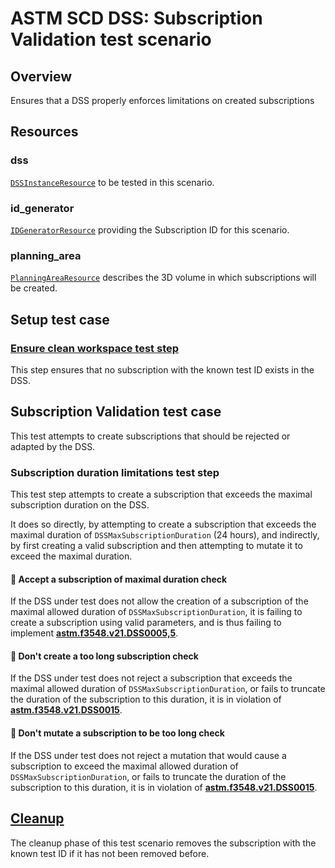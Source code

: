 # ASTM SCD DSS: Subscription Validation test scenario

## Overview

Ensures that a DSS properly enforces limitations on created subscriptions

## Resources

### dss

[`DSSInstanceResource`](../../../../resources/astm/f3548/v21/dss.py) to be tested in this scenario.

### id_generator

[`IDGeneratorResource`](../../../../resources/interuss/id_generator.py) providing the Subscription ID for this scenario.

### planning_area

[`PlanningAreaResource`](../../../../resources/astm/f3548/v21/planning_area.py) describes the 3D volume in which subscriptions will be created.

## Setup test case

### [Ensure clean workspace test step](clean_workspace.md)

This step ensures that no subscription with the known test ID exists in the DSS.

## Subscription Validation test case

This test attempts to create subscriptions that should be rejected or adapted by the DSS.

### Subscription duration limitations test step

This test step attempts to create a subscription that exceeds the maximal subscription duration on the DSS.

It does so directly, by attempting to create a subscription that exceeds the maximal duration of `DSSMaxSubscriptionDuration` (24 hours),
and indirectly, by first creating a valid subscription and then attempting to mutate it to exceed the maximal duration.

#### 🛑 Accept a subscription of maximal duration check

If the DSS under test does not allow the creation of a subscription of the maximal allowed duration of `DSSMaxSubscriptionDuration`,
it is failing to create a subscription using valid parameters, and is thus failing to implement **[astm.f3548.v21.DSS0005,5](../../../../requirements/astm/f3548/v21.md)**.

#### 🛑 Don't create a too long subscription check

If the DSS under test does not reject a subscription that exceeds the maximal allowed duration of `DSSMaxSubscriptionDuration`,
or fails to truncate the duration of the subscription to this duration, it is in violation of **[astm.f3548.v21.DSS0015](../../../../requirements/astm/f3548/v21.md)**.

#### 🛑 Don't mutate a subscription to be too long check

If the DSS under test does not reject a mutation that would cause a subscription to exceed the maximal allowed duration of `DSSMaxSubscriptionDuration`,
or fails to truncate the duration of the subscription to this duration, it is in violation of **[astm.f3548.v21.DSS0015](../../../../requirements/astm/f3548/v21.md)**.

## [Cleanup](./clean_workspace.md)

The cleanup phase of this test scenario removes the subscription with the known test ID if it has not been removed before.
